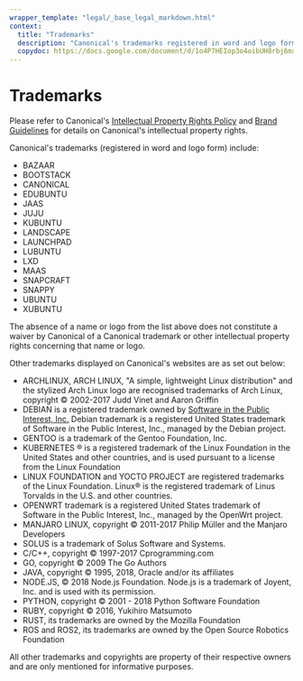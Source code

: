 ```yaml
---
wrapper_template: "legal/_base_legal_markdown.html"
context:
  title: "Trademarks"
  description: "Canonical's trademarks registered in word and logo form."
  copydoc: https://docs.google.com/document/d/1o4P7HEIop3o4oibUH8rbj6mxIBmHakt-djZlpcpTW-I/edit#
---
```


# Trademarks

Please refer to Canonical's [Intellectual Property Rights Policy](/legal/intellectual-property-policy) and <a href="https://design.ubuntu.com/brand/">Brand Guidelines</a> for details on Canonical's intellectual property rights.

Canonical's trademarks (registered in word and logo form) include:

*   BAZAAR
*   BOOTSTACK
*   CANONICAL
*   EDUBUNTU
*   JAAS
*   JUJU
*   KUBUNTU
*   LANDSCAPE
*   LAUNCHPAD
*   LUBUNTU
*   LXD
*   MAAS
*   SNAPCRAFT
*   SNAPPY
*   UBUNTU
*   XUBUNTU

The absence of a name or logo from the list above does not constitute a waiver by Canonical of a Canonical trademark or other intellectual property rights concerning that name or logo.

Other trademarks displayed on Canonical's websites are as set out below:

- ARCHLINUX, ARCH LINUX, "A simple, lightweight Linux distribution" and the stylized Arch Linux logo are recognised trademarks of Arch Linux, copyright © 2002-2017 Judd Vinet and Aaron Griffin
- DEBIAN is a registered trademark owned by [Software in the Public Interest, Inc.](http://www.spi-inc.org/corporate/trademarks/) Debian trademark is a registered United States trademark of Software in the Public Interest, Inc., managed by the Debian project.
- GENTOO is a trademark of the Gentoo Foundation, Inc.
- KUBERNETES ® is a registered trademark of the Linux Foundation in the United States and other countries, and is used pursuant to a license from the Linux Foundation
- LINUX FOUNDATION and YOCTO PROJECT are registered trademarks of the Linux Foundation. Linux® is the registered trademark of Linus Torvalds in the U.S. and other countries.
- OPENWRT trademark is a registered United States trademark of Software in the Public Interest, Inc., managed by the OpenWrt project.
- MANJARO LINUX, copyright © 2011-2017 Philip Müller and the Manjaro Developers
- SOLUS is a trademark of Solus Software and Systems.
- C/C++, copyright © 1997-2017 Cprogramming.com
- GO, copyright © 2009 The Go Authors
- JAVA, copyright © 1995, 2018, Oracle and/or its affiliates
- NODE.JS, © 2018 Node.js Foundation. Node.js is a trademark of Joyent, Inc. and is used with its permission.
- PYTHON, copyright © 2001 - 2018 Python Software Foundation
- RUBY, copyright © 2016, Yukihiro Matsumoto
- RUST, its trademarks are owned by the Mozilla Foundation
- ROS and ROS2, its trademarks are owned by the Open Source Robotics Foundation

All other trademarks and copyrights are property of their respective owners and are only mentioned for informative purposes.
